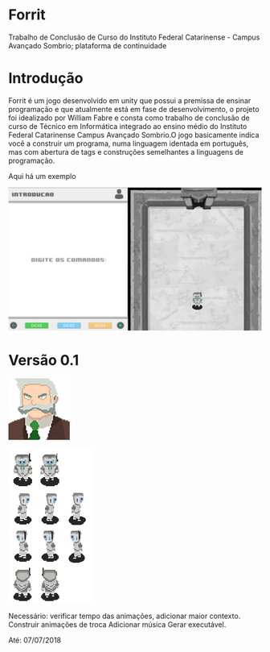 # Forrit
Trabalho de Conclusão de Curso do Instituto Federal Catarinense - Campus Avançado Sombrio; plataforma de continuidade

# Introdução

Forrit é um jogo desenvolvido em unity que possui a premissa de ensinar programação e que atualmente está em fase de desenvolvimento, o projeto foi idealizado por William Fabre e consta como trabalho de conclusão de curso de Técnico em Informática integrado ao ensino médio do Instituto Federal Catarinense Campus Avançado Sombrio.O jogo basicamente indica você a construir um programa, numa linguagem identada em português, mas com abertura de tags e construções semelhantes a linguagens de programação.

Aqui há um exemplo

![github-large](Expose/Screenshot_8.jpg)

# Versão 0.1

![github-small](Expose/Professor%20sprite.png)

![github-small](Expose/Robotink.png)

Necessário: 
verificar tempo das animações, adicionar maior contexto.
Construir animações de troca
Adicionar música
Gerar executável.

Até: 07/07/2018
